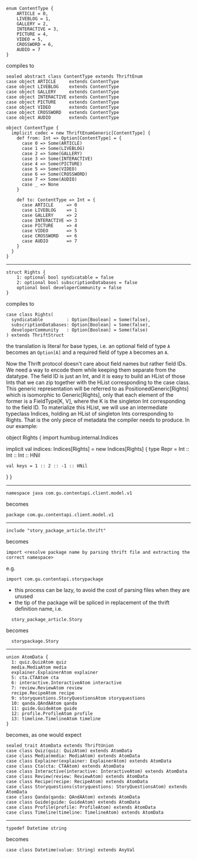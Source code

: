 ```
enum ContentType {
    ARTICLE = 0,
    LIVEBLOG = 1,
    GALLERY = 2,
    INTERACTIVE = 3,
    PICTURE = 4,
    VIDEO = 5,
    CROSSWORD = 6,
    AUDIO = 7
}
```

compiles to

```
sealed abstract class ContentType extends ThriftEnum
case object ARTICLE     extends ContentType
case object LIVEBLOG    extends ContentType
case object GALLERY     extends ContentType
case object INTERACTIVE extends ContentType
case object PICTURE     extends ContentType
case object VIDEO       extends ContentType
case object CROSSWORD   extends ContentType
case object AUDIO       extends ContentType

object ContentType {
  implicit codec = new ThriftEnumGeneric[ContentType] {
    def from: Int => Option[ContentType] = {
      case 0 => Some(ARTICLE)
      case 1 => Some(LIVEBLOG)
      case 2 => Some(GALLERY)
      case 3 => Some(INTERACTIVE)
      case 4 => Some(PICTURE)
      case 5 => Some(VIDEO)
      case 6 => Some(CROSSWORD)
      case 7 => Some(AUDIO)
      case _ => None
    }

    def to: ContentType => Int = {
      case ARTICLE     => 0
      case LIVEBLOG    => 1
      case GALLERY     => 2
      case INTERACTIVE => 3
      case PICTURE     => 4
      case VIDEO       => 5
      case CROSSWORD   => 6
      case AUDIO       => 7
    }
  }
}
```

---
```
struct Rights {
    1: optional bool syndicatable = false
    2: optional bool subscriptionDatabases = false
    optional bool developerCommunity = false
}
```

compiles to

```
case class Rights(
  syndicatable         : Option[Boolean] = Some(false),
  subscriptionDatabases: Option[Boolean] = Some(false),
  developerCommunity   : Option[Boolean] = Some(false)
) extends ThriftStruct
```

the translation is literal for base types, i.e. an optional field of type `A`
becomes an `Option[A]` and a required field of type `A` becomes an `A`.

Now the Thrift protocol doesn't care about field names but rather field IDs.
We need a way to encode them while keeping them separate from the datatype.
The field ID is just an Int, and it is easy to build an HList of those Ints
that we can zip together with the HList corresponding to the case class. This
generic representation will be referred to as PositionedGeneric[Rights] which
is isomorphic to Generic[Rights], only that each element of the former is a
FieldType[K, V], where the K is the singleton Int corresponding to the field ID.
To materialize this HList, we will use an intermediate typeclass Indices, holding
an HList of singleton Ints corresponding to Rights. That is the only piece of
metadata the compiler needs to produce. In our example:

object Rights {
  import humbug.internal.Indices

  implicit val indices: Indices[Rights] = new Indices[Rights] {
    type Repr = Int :: Int :: Int :: HNil

    val keys = 1 :: 2 :: -1 :: HNil
  }
}

---
```
namespace java com.gu.contentapi.client.model.v1
```

becomes

```
package com.gu.contentapi.client.model.v1
```

---

```
include "story_package_article.thrift"
```

becomes

```
import <resolve package name by parsing thrift file and extracting the correct namespace>
```

e.g.

```
import com.gu.contentapi.storypackage
```

- this process can be lazy, to avoid the cost of parsing files when they are unused
- the tip of the package will be spliced in replacement of the thrift definition name, i.e.

```
  story_package_article.Story
```

becomes

```
  storypackage.Story
```

---

```
union AtomData {
  1: quiz.QuizAtom quiz
  media.MediaAtom media
  explainer.ExplainerAtom explainer
  5: cta.CTAAtom cta
  6: interactive.InteractiveAtom interactive
  7: review.ReviewAtom review
  recipe.RecipeAtom recipe
  9: storyquestions.StoryQuestionsAtom storyquestions
  10: qanda.QAndAAtom qanda
  11: guide.GuideAtom guide
  12: profile.ProfileAtom profile
  13: timeline.TimelineAtom timeline
}
```

becomes, as one would expect

```
sealed trait AtomData extends ThriftUnion
case class Quiz(quiz: QuizAtom) extends AtomData
case class Media(media: MediaAtom) extends AtomData
case class Explainer(explainer: ExplainerAtom) extends AtomData
case class Cta(cta: CTAAtom) extends AtomData
case class Interactive(interactive: InteractiveAtom) extends AtomData
case class Review(review: ReviewAtom) extends AtomData
case class Recipe(recipe: RecipeAtom) extends AtomData
case class Storyquestions(storyquestions: StoryQuestionsAtom) extends AtomData
case class Qanda(qanda: QAndAAtom) extends AtomData
case class Guide(guide: GuideAtom) extends AtomData
case class Profile(profile: ProfileAtom) extends AtomData
case class Timeline(timeline: TimelineAtom) extends AtomData
```

---

```
typedef Datetime string
```

becomes

```
case class Datetime(value: String) extends AnyVal
```

